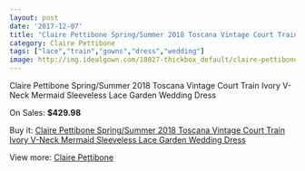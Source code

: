 ```yaml
---
layout: post
date: '2017-12-07'
title: "Claire Pettibone Spring/Summer 2018 Toscana Vintage Court Train Ivory V-Neck Mermaid Sleeveless Lace Garden Wedding Dress"
category: Claire Pettibone
tags: ["lace","train","gowns","dress","wedding"]
image: http://img.idealgown.com/18027-thickbox_default/claire-pettibone-spring-summer-2018-toscana-vintage-court-train-ivory-v-neck-mermaid-sleeveless-lace-garden-wedding-dress.jpg
---
```

Claire Pettibone Spring/Summer 2018 Toscana Vintage Court Train Ivory V-Neck Mermaid Sleeveless Lace Garden Wedding Dress

On Sales: **$429.98**
<a href="https://www.idealgown.com/en/claire-pettibone/6979-claire-pettibone-spring-summer-2018-toscana-vintage-court-train-ivory-v-neck-mermaid-sleeveless-lace-garden-wedding-dress.html"><amp-img layout="responsive" width="600" height="600" src="//img.idealgown.com/18027-thickbox_default/claire-pettibone-spring-summer-2018-toscana-vintage-court-train-ivory-v-neck-mermaid-sleeveless-lace-garden-wedding-dress.jpg" alt="Claire Pettibone Spring/Summer 2018 Toscana Vintage Court Train Ivory V-Neck Mermaid Sleeveless Lace Garden Wedding Dress 0" /></a>
<a href="https://www.idealgown.com/en/claire-pettibone/6979-claire-pettibone-spring-summer-2018-toscana-vintage-court-train-ivory-v-neck-mermaid-sleeveless-lace-garden-wedding-dress.html"><amp-img layout="responsive" width="600" height="600" src="//img.idealgown.com/18032-thickbox_default/claire-pettibone-spring-summer-2018-toscana-vintage-court-train-ivory-v-neck-mermaid-sleeveless-lace-garden-wedding-dress.jpg" alt="Claire Pettibone Spring/Summer 2018 Toscana Vintage Court Train Ivory V-Neck Mermaid Sleeveless Lace Garden Wedding Dress 1" /></a>
<a href="https://www.idealgown.com/en/claire-pettibone/6979-claire-pettibone-spring-summer-2018-toscana-vintage-court-train-ivory-v-neck-mermaid-sleeveless-lace-garden-wedding-dress.html"><amp-img layout="responsive" width="600" height="600" src="//img.idealgown.com/18031-thickbox_default/claire-pettibone-spring-summer-2018-toscana-vintage-court-train-ivory-v-neck-mermaid-sleeveless-lace-garden-wedding-dress.jpg" alt="Claire Pettibone Spring/Summer 2018 Toscana Vintage Court Train Ivory V-Neck Mermaid Sleeveless Lace Garden Wedding Dress 2" /></a>
<a href="https://www.idealgown.com/en/claire-pettibone/6979-claire-pettibone-spring-summer-2018-toscana-vintage-court-train-ivory-v-neck-mermaid-sleeveless-lace-garden-wedding-dress.html"><amp-img layout="responsive" width="600" height="600" src="//img.idealgown.com/18030-thickbox_default/claire-pettibone-spring-summer-2018-toscana-vintage-court-train-ivory-v-neck-mermaid-sleeveless-lace-garden-wedding-dress.jpg" alt="Claire Pettibone Spring/Summer 2018 Toscana Vintage Court Train Ivory V-Neck Mermaid Sleeveless Lace Garden Wedding Dress 3" /></a>
<a href="https://www.idealgown.com/en/claire-pettibone/6979-claire-pettibone-spring-summer-2018-toscana-vintage-court-train-ivory-v-neck-mermaid-sleeveless-lace-garden-wedding-dress.html"><amp-img layout="responsive" width="600" height="600" src="//img.idealgown.com/18029-thickbox_default/claire-pettibone-spring-summer-2018-toscana-vintage-court-train-ivory-v-neck-mermaid-sleeveless-lace-garden-wedding-dress.jpg" alt="Claire Pettibone Spring/Summer 2018 Toscana Vintage Court Train Ivory V-Neck Mermaid Sleeveless Lace Garden Wedding Dress 4" /></a>
<a href="https://www.idealgown.com/en/claire-pettibone/6979-claire-pettibone-spring-summer-2018-toscana-vintage-court-train-ivory-v-neck-mermaid-sleeveless-lace-garden-wedding-dress.html"><amp-img layout="responsive" width="600" height="600" src="//img.idealgown.com/18028-thickbox_default/claire-pettibone-spring-summer-2018-toscana-vintage-court-train-ivory-v-neck-mermaid-sleeveless-lace-garden-wedding-dress.jpg" alt="Claire Pettibone Spring/Summer 2018 Toscana Vintage Court Train Ivory V-Neck Mermaid Sleeveless Lace Garden Wedding Dress 5" /></a>

Buy it: [Claire Pettibone Spring/Summer 2018 Toscana Vintage Court Train Ivory V-Neck Mermaid Sleeveless Lace Garden Wedding Dress](https://www.idealgown.com/en/claire-pettibone/6979-claire-pettibone-spring-summer-2018-toscana-vintage-court-train-ivory-v-neck-mermaid-sleeveless-lace-garden-wedding-dress.html "Claire Pettibone Spring/Summer 2018 Toscana Vintage Court Train Ivory V-Neck Mermaid Sleeveless Lace Garden Wedding Dress")

View more: [Claire Pettibone](https://www.idealgown.com/en/127-claire-pettibone "Claire Pettibone")